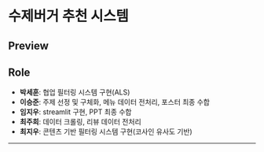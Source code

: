 # 수제버거 추천 시스템
## Preview

## Role
- **박세훈**: 협업 필터링 시스템 구현(ALS)
- **이승준**: 주제 선정 및 구체화, 메뉴 데이터 전처리, 포스터 최종 수합
- **임지우**: streamlit 구현, PPT 최종 수합
- **최주희**: 데이터 크롤링, 리뷰 데이터 전처리
- **최지우**: 콘텐츠 기반 필터링 시스템 구현(코사인 유사도 기반)
---

